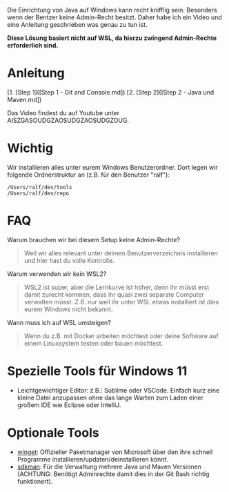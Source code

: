 Die Einrichtung von Java auf Windows kann recht knifflig sein. Besonders wenn der Bentzer keine Admin-Recht besitzt.
Daher habe ich ein Video und eine Anleitung geschrieben was genau zu tun ist.

**Diese Lösung basiert nicht auf WSL, da hierzu zwingend Admin-Rechte erforderlich sind.**

# Anleitung
[1. [Step 1]([Step 1 - Git and Console.md])
[2. [Step 2]([Step 2 - Java und Maven.md])

Das Video findest du auf Youtube unter AISZGASOUDGZAOSUDGZAOSUDGZOUG.

# Wichtig
Wir installieren alles unter eurem Windows Benutzerordner. Dort legen wir folgende Ordnerstruktur an (z.B. für den Benutzer "ralf"):
```
/Users/ralf/dev/tools
/Users/ralf/dev/repo
```
# FAQ
Warum brauchen wir bei diesem Setup keine Admin-Rechte?

> Weil wir alles relevant unter deinem Benutzerverzeichnis installieren und hier hast du volle Kontrolle.

Warum verwenden wir kein WSL2?

> WSL2 ist super, aber die Lernkurve ist höher, denn ihr müsst erst damit zurecht kommen, dass ihr quasi zwei separate Computer verwalten müsst. Z.B. nur weil ihr unter WSL etwas installiert ist dies eurem Windows nicht bekannt.

Wann muss ich auf WSL umsteigen?

> Wenn du z.B. mit Docker arbeiten möchtest oder deine Software auf einem Linuxsystem testen oder bauen möchtest.

# Spezielle Tools für Windows 11
- Leichtgewichtiger Editor: z.B.: Sublime oder VSCode. Einfach kurz eine kleine Datei anzupassen ohne das lange Warten zum Laden einer großem IDE wie Eclipse oder IntelliJ.

# Optionale Tools
- [winget](https://winget.run/): Offizieller Paketmanager von Microsoft über den ihre schnell Programme installieren/updaten/deinstallieren könnt.
- [sdkman](https://sdkman.io/install/): Für die Verwaltung mehrere Java und Maven Versionen (ACHTUNG: Benötigt Adminrechte damit dies in der Git Bash richtig funktionert).
